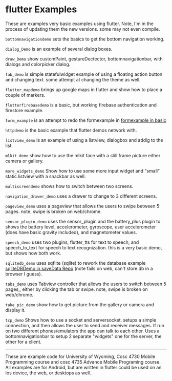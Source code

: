 flutter Examples
===========
These are examples very basic examples using flutter.  Note, I'm in the process of updating them the new versions.  some may not even compile. 

`bottomnavigationdemo` sets the basics to get the bottom navigation working.

`dialog_Demo` is an example of several dialog boxes.

`draw_Demo` show customPaint, gestureDectector, bottomnavigationbar, with dialogs and colorpicker dialog.

`fab_demo` is simple statefulwidget example of using a floating action button and changing text.  some attempt at changing the theme as well.

`flutter_mapdemo` brings up google maps in flutter and show how to place a couple of markers.

`flutterfirebasedemo` is a basic, but working firebase authentication and firestore example.

`form_example` is an attempt to redo the formexample in [formexample in basic](https://github.com/JimSeker/ui/tree/master/Basic)

`httpdemo` is the basic example that flutter demos network with. 

`listview_demo` is an example of using a listview, dialogbox and addig to the list.

`mlkit_demo` show how to use the mlkit face with a still frame picture either camera or gallery. 

`more_widgets_demo` Show how to use some more input widget and "small" static listview with a snackbar as well.

`multiscreendemo` shows how to switch between two screens. 

`navigation_drawer_demo` uses a drawer to change to 3 different screens. 

`pageview_demo` uses a pageview that allows the users to swipe between 5 pages. note, swipe is broken on web/chrome. 

`sensor_plugin_demo` uses the sensor_plugin and the battery_plus plugin to shows the battery level, accelerometer, gyroscope, user accelerometer (does have basic gravity included), and magnetometer values. 

`speech_demo` uses two plugins, flutter_tts for text to speech, and speech_to_text for speech to text recognization.   this is a very basic demo, but shows how both work.

`sqlitedb_demo` uses sqflite (sqlite) to rework the database example [sqliteDBDemo in saveData Repo](https://github.com/JimSeker/saveData)  (note fails on web, can't store db in a browser I guess).

`tabs_demo` uses  Tabview controller  that allows the users to switch between 5 pages,, either by clicking the tab or swipe. note, swipe is broken on web/chrome.

`take_pic_demo` show how to get picture from the gallery or camera and display it. 

`tcp_demo` Shows how to use a socket and serversocket.  setups a simple connection, and then allows the user to send and receiver messages.  If run on two different phones/emulators the app can talk to each other.  Uses a bottomnavigationbar to setup 2 separate "widgets" one for the server, the other for a client.

---

These are example code for University of Wyoming, Cosc 4730 Mobile Programming course and cosc 4735 Advance Mobile Programing course. 
All examples are for Android, but are written in flutter could be used on an Ios device, the web, or desktops as well.

